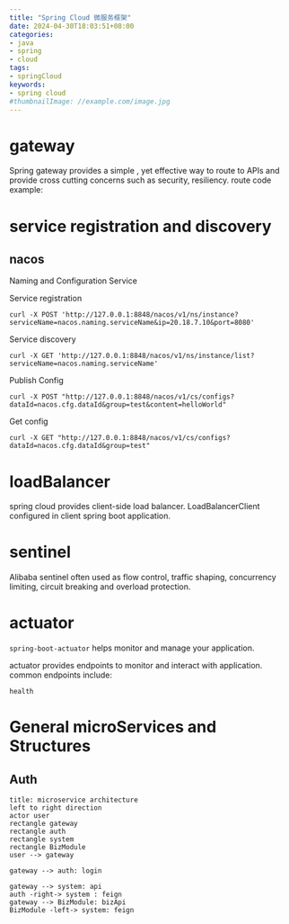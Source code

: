 ```yaml
---
title: "Spring Cloud 微服务框架"
date: 2024-04-30T18:03:51+08:00
categories:
- java
- spring
- cloud
tags:
- springCloud
keywords:
- spring cloud
#thumbnailImage: //example.com/image.jpg
---
```

<!--more-->

# gateway

Spring gateway provides a simple , yet effective way to route to APIs and provide cross cutting concerns such as security, resiliency.
route code example:


# service registration and discovery

## nacos
Naming and Configuration Service

Service registration
```
curl -X POST 'http://127.0.0.1:8848/nacos/v1/ns/instance?serviceName=nacos.naming.serviceName&ip=20.18.7.10&port=8080'
```
Service discovery
```
curl -X GET 'http://127.0.0.1:8848/nacos/v1/ns/instance/list?serviceName=nacos.naming.serviceName'
```
Publish Config
```
curl -X POST "http://127.0.0.1:8848/nacos/v1/cs/configs?dataId=nacos.cfg.dataId&group=test&content=helloWorld"
```
Get config
```
curl -X GET "http://127.0.0.1:8848/nacos/v1/cs/configs?dataId=nacos.cfg.dataId&group=test"
```


# loadBalancer
spring cloud provides client-side load balancer.
LoadBalancerClient configured in client spring boot application.

# sentinel
Alibaba sentinel often used as flow control, traffic shaping, concurrency limiting, circuit breaking and overload protection.

# actuator

`spring-boot-actuator`  helps monitor and manage your application.

actuator provides endpoints to monitor and interact with application.
common endpoints include:
```
health
```


# General microServices and Structures

## Auth

```plantuml
title: microservice architecture
left to right direction
actor user
rectangle gateway
rectangle auth 
rectangle system
rectangle BizModule
user --> gateway

gateway --> auth: login

gateway --> system: api
auth -right-> system : feign
gateway --> BizModule: bizApi
BizModule -left-> system: feign
```









